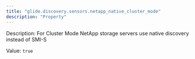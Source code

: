 ```yaml
---
title: "glide.discovery.sensors.netapp_native_cluster_mode"
description: "Property"
---
```


Description: For Cluster Mode NetApp storage servers use native discovery instead of SMI-S

Value: `true`